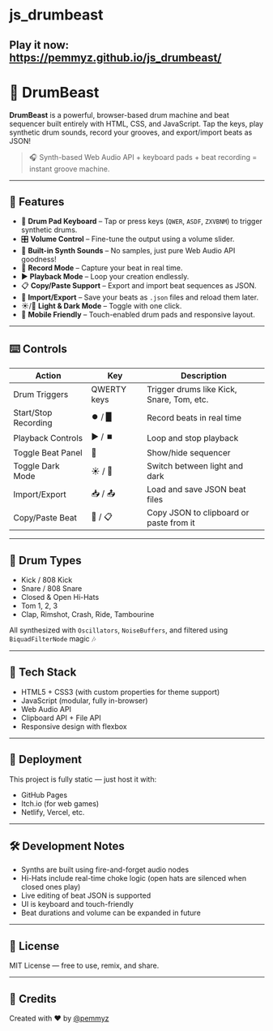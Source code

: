 # js_drumbeast

## Play it now: https://pemmyz.github.io/js_drumbeast/


# 🥁 DrumBeast

**DrumBeast** is a powerful, browser-based drum machine and beat sequencer built entirely with HTML, CSS, and JavaScript. Tap the keys, play synthetic drum sounds, record your grooves, and export/import beats as JSON!

> 🎧 Synth-based Web Audio API + keyboard pads + beat recording = instant groove machine.

---

## 🎹 Features

- 🎼 **Drum Pad Keyboard** – Tap or press keys (`QWER`, `ASDF`, `ZXVBNM`) to trigger synthetic drums.
- 🎛️ **Volume Control** – Fine-tune the output using a volume slider.
- 🧠 **Built-in Synth Sounds** – No samples, just pure Web Audio API goodness!
- 🔴 **Record Mode** – Capture your beat in real time.
- ▶️ **Playback Mode** – Loop your creation endlessly.
- 📋 **Copy/Paste Support** – Export and import beat sequences as JSON.
- 💾 **Import/Export** – Save your beats as `.json` files and reload them later.
- ☀️/🌙 **Light & Dark Mode** – Toggle with one click.
- 📱 **Mobile Friendly** – Touch-enabled drum pads and responsive layout.

---

## ⌨️ Controls

| Action | Key | Description |
|--------|-----|-------------|
| Drum Triggers | QWERTY keys | Trigger drums like Kick, Snare, Tom, etc. |
| Start/Stop Recording | ⏺️ / ▉ | Record beats in real time |
| Playback Controls | ▶️ / ⏹️ | Loop and stop playback |
| Toggle Beat Panel | 🎹 | Show/hide sequencer |
| Toggle Dark Mode | ☀️ / 🌙 | Switch between light and dark |
| Import/Export | 📥 / 📤 | Load and save JSON beat files |
| Copy/Paste Beat | 📄 / 📋 | Copy JSON to clipboard or paste from it |

---

## 🧪 Drum Types

- Kick / 808 Kick
- Snare / 808 Snare
- Closed & Open Hi-Hats
- Tom 1, 2, 3
- Clap, Rimshot, Crash, Ride, Tambourine

All synthesized with `Oscillators`, `NoiseBuffers`, and filtered using `BiquadFilterNode` magic 🎶


---

## 🧠 Tech Stack

- HTML5 + CSS3 (with custom properties for theme support)
- JavaScript (modular, fully in-browser)
- Web Audio API
- Clipboard API + File API
- Responsive design with flexbox

---

## 🚀 Deployment

This project is fully static — just host it with:

- GitHub Pages
- Itch.io (for web games)
- Netlify, Vercel, etc.

---

## 🛠️ Development Notes

- Synths are built using fire-and-forget audio nodes
- Hi-Hats include real-time choke logic (open hats are silenced when closed ones play)
- Live editing of beat JSON is supported
- UI is keyboard and touch-friendly
- Beat durations and volume can be expanded in future

---

## 📄 License

MIT License — free to use, remix, and share.

---

## 🙌 Credits

Created with ❤️ by [@pemmyz](https://github.com/pemmyz)  




